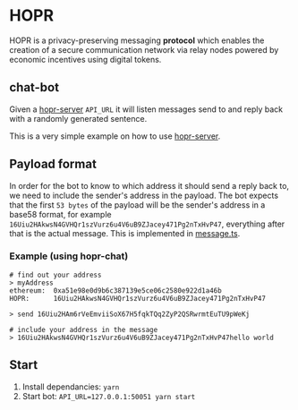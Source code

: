 # HOPR

HOPR is a privacy-preserving messaging **protocol** which enables the creation of a secure communication network via relay nodes powered by economic incentives using digital tokens.

## chat-bot

Given a [hopr-server](https://github.com/hoprnet/hopr-core/tree/develop/server) `API_URL` it will listen messages send to and reply back with a randomly generated sentence.

This is a very simple example on how to use [hopr-server](https://github.com/hoprnet/hopr-core/tree/develop/server).

## Payload format

In order for the bot to know to which address it should send a reply back to, we need to include the sender's address in the payload.
The bot expects that the first `53 bytes` of the payload will be the sender's address in a base58 format, for example `16Uiu2HAkwsN4GVHQr1szVurz6u4V6uB9ZJacey471Pg2nTxHvP47`, everything after that is the actual message.
This is implemented in [message.ts](./src/message.ts).

### Example (using hopr-chat)

```terminal
# find out your address
> myAddress
ethereum:  0xa51e98e0d9b6c387139e5ce06c2580e922d1a46b
HOPR:      16Uiu2HAkwsN4GVHQr1szVurz6u4V6uB9ZJacey471Pg2nTxHvP47

> send 16Uiu2HAm6rVeEmviiSoX67H5fqkTQq2ZyP2QSRwrmtEuTU9pWeKj

# include your address in the message
> 16Uiu2HAkwsN4GVHQr1szVurz6u4V6uB9ZJacey471Pg2nTxHvP47hello world
```

## Start

1. Install dependancies: `yarn`
2. Start bot: `API_URL=127.0.0.1:50051 yarn start`
